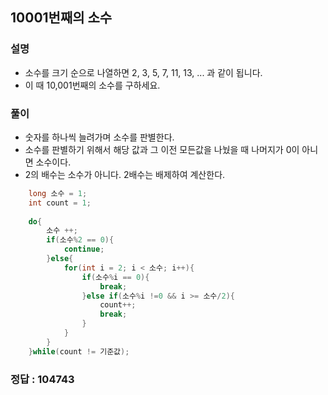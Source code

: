 ## 10001번째의 소수

### 설명
- 소수를 크기 순으로 나열하면 2, 3, 5, 7, 11, 13, ... 과 같이 됩니다.
- 이 때 10,001번째의 소수를 구하세요.

### 풀이

- 숫자를 하나씩 늘려가며 소수를 판별한다.
- 소수를 판별하기 위해서 해당 값과 그 이전 모든값을 나눴을 때 나머지가 0이 아니면 소수이다.
- 2의 배수는 소수가 아니다. 2배수는 배제하여 계산한다.
```java
	long 소수 = 1;
	int count = 1;
	
	do{
		소수 ++;
		if(소수%2 == 0){
			continue;
		}else{
			for(int i = 2; i < 소수; i++){
				if(소수%i == 0){
					break;
				}else if(소수%i !=0 && i >= 소수/2){
					count++;
					break;
				}
			}
		}
	}while(count != 기준값);
```

### 정답 : 104743